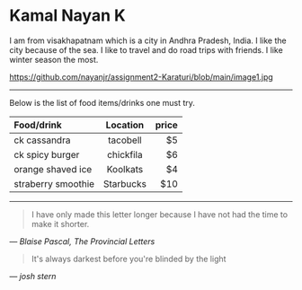# Kamal Nayan K
I am from visakhapatnam which is a city in Andhra Pradesh, India. I like the city because of the sea. I like to travel and do road trips with friends. I like winter season the most.


https://github.com/nayanjr/assignment2-Karaturi/blob/main/image1.jpg


----------------------------------------------------------------------------------

Below is the list of food items/drinks one must try.

| Food/drink      | Location    | price    |
| :---            |    :----:   |          ---: |
| ck cassandra          | tacobell       | $5   |
| ck spicy burger       | chickfila        | $6     |
| orange shaved ice       | Koolkats        | $4     |
|straberry smoothie       | Starbucks        | $10   |


--------------------------------------------------------------------------------

>I have only made this letter longer because I have not had the time to make it shorter.

*― Blaise Pascal, The Provincial Letters*


>It's always darkest before you're blinded by the light

*― josh stern*